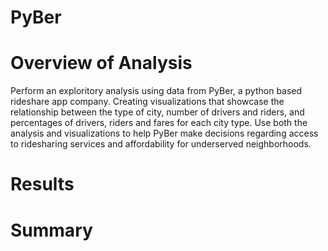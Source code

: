 # PyBer

# Overview of Analysis
Perform an exploritory analysis using data from PyBer, a python based rideshare app company.  Creating visualizations that showcase the relationship between the type of city, number of drivers and riders, and percentages of drivers, riders and fares for each city type.  Use both the analysis and visualizations to help PyBer make decisions regarding access to ridesharing services and affordability for underserved neighborhoods.

# Results


# Summary

